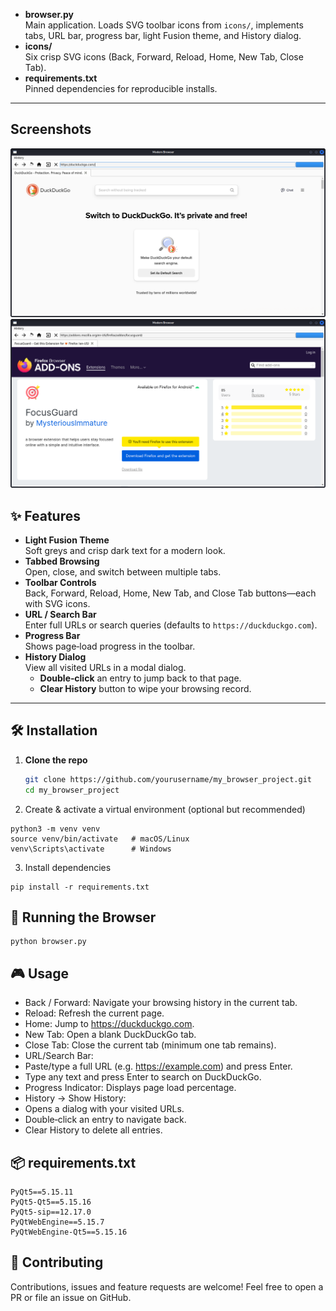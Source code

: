
- **browser.py**  
  Main application. Loads SVG toolbar icons from `icons/`, implements tabs, URL bar, progress bar, light Fusion theme, and History dialog.  
- **icons/**  
  Six crisp SVG icons (Back, Forward, Reload, Home, New Tab, Close Tab).  
- **requirements.txt**  
  Pinned dependencies for reproducible installs.  

---
## Screenshots

![Basic Browser Screenshot](screenshots/Screenshot-1.png) 
![Basic Browser Screenshot](screenshots/Screenshot-2.png) 

## ✨ Features

- **Light Fusion Theme**  
  Soft greys and crisp dark text for a modern look.  
- **Tabbed Browsing**  
  Open, close, and switch between multiple tabs.  
- **Toolbar Controls**  
  Back, Forward, Reload, Home, New Tab, and Close Tab buttons—each with SVG icons.  
- **URL / Search Bar**  
  Enter full URLs or search queries (defaults to `https://duckduckgo.com`).  
- **Progress Bar**  
  Shows page‑load progress in the toolbar.  
- **History Dialog**  
  View all visited URLs in a modal dialog.  
  - **Double‑click** an entry to jump back to that page.  
  - **Clear History** button to wipe your browsing record.  

---

## 🛠 Installation

1. **Clone the repo**  
   ```bash
   git clone https://github.com/yourusername/my_browser_project.git
   cd my_browser_project
   ```

2. Create & activate a virtual environment (optional but recommended)
```
python3 -m venv venv
source venv/bin/activate   # macOS/Linux
venv\Scripts\activate      # Windows
```
3. Install dependencies
```
pip install -r requirements.txt
```

## 🚀 Running the Browser
```
python browser.py
```

## 🎮 Usage
- Back / Forward: Navigate your browsing history in the current tab.
- Reload: Refresh the current page.
- Home: Jump to https://duckduckgo.com.
- New Tab: Open a blank DuckDuckGo tab.
- Close Tab: Close the current tab (minimum one tab remains).
- URL/Search Bar:
- Paste/type a full URL (e.g. https://example.com) and press Enter.
- Type any text and press Enter to search on DuckDuckGo.
- Progress Indicator: Displays page load percentage.
- History → Show History:
- Opens a dialog with your visited URLs.
- Double‑click an entry to navigate back.
- Clear History to delete all entries.

## 📦 requirements.txt
```
PyQt5==5.15.11
PyQt5-Qt5==5.15.16
PyQt5-sip==12.17.0
PyQtWebEngine==5.15.7
PyQtWebEngine-Qt5==5.15.16
```

## 🤝 Contributing
Contributions, issues and feature requests are welcome!
Feel free to open a PR or file an issue on GitHub.

